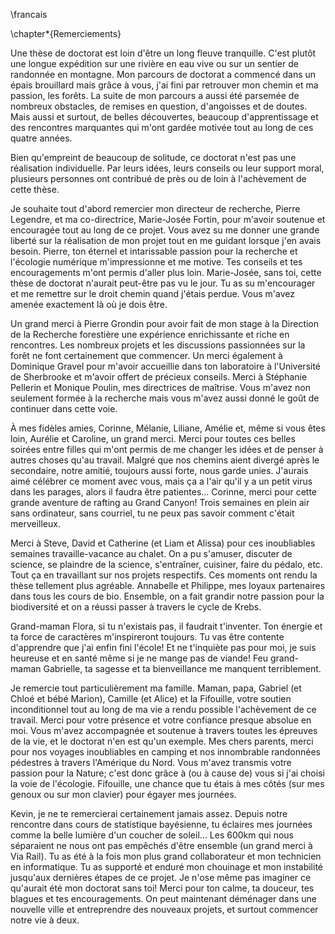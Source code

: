 \francais

\chapter*{Remerciements}


Une thèse de doctorat est loin d'être un long fleuve tranquille. C'est plutôt une
longue expédition sur une rivière en eau vive ou sur un sentier de randonnée en
montagne. Mon parcours de doctorat a commencé dans un épais brouillard mais
grâce à vous, j'ai fini par retrouver mon chemin et ma passion, les forêts. La
suite de mon parcours a aussi été parsemée de nombreux obstacles, de remises en
question, d'angoisses et de doutes. Mais aussi et surtout, de belles
découvertes, beaucoup d'apprentissage et des rencontres marquantes qui m'ont
gardée motivée tout au long de ces quatre années.

Bien qu'empreint de beaucoup de solitude, ce doctorat n'est pas une réalisation
individuelle. Par leurs idées, leurs conseils ou leur support moral, plusieurs
personnes ont contribué de près ou de loin à l'achèvement de cette thèse.

Je souhaite tout d'abord remercier mon directeur de recherche, Pierre Legendre,
et ma co-directrice, Marie-Josée Fortin, pour m'avoir soutenue et encouragée
tout au long de ce projet. Vous avez su me donner une grande liberté sur la
réalisation de mon projet tout en me guidant lorsque j'en avais besoin. Pierre,
ton éternel et intarissable passion pour la recherche et l'écologie numérique
m'impressionne et me motive. Tes conseils et tes encouragements m'ont permis
d'aller plus loin. Marie-Josée, sans toi, cette thèse de doctorat n'aurait peut-être pas vu le jour. Tu as su m'encourager et me remettre sur le droit chemin
quand j'étais perdue. Vous m'avez amenée exactement là où je dois être.

Un grand merci à Pierre Grondin pour avoir fait de mon stage à la Direction de
la Recherche forestière une expérience enrichissante et riche en rencontres. Les
nombreux projets et les discussions passionnées sur la forêt ne font
certainement que commencer. Un merci également à Dominique Gravel pour m'avoir
accueillie dans ton laboratoire à l'Université de Sherbrooke et m'avoir offert
de précieux conseils. Merci à Stéphanie Pellerin et Monique Poulin, mes
directrices de maîtrise. Vous m'avez non seulement formée à la recherche mais
vous m'avez aussi donné le goût de continuer dans cette voie.

À mes fidèles amies, Corinne, Mélanie, Liliane, Amélie et, même si vous êtes
loin, Aurélie et Caroline, un grand merci. Merci pour toutes ces belles soirées
entre filles qui m'ont permis de me changer les idées et de penser à autres
choses qu'au travail. Malgré que nos chemins aient divergé après le secondaire,
notre amitié, toujours aussi forte, nous garde unies. J'aurais aimé célébrer ce
moment avec vous, mais ça a l'air qu'il y a un petit virus dans les parages,
alors il faudra être patientes... Corinne, merci pour cette grande aventure de
rafting au Grand Canyon! Trois semaines en plein air sans ordinateur, sans
courriel, tu ne peux pas savoir comment c'était merveilleux.

Merci à Steve, David et Catherine (et Liam et Alissa) pour ces inoubliables
semaines travaille-vacance au chalet. On a pu s'amuser, discuter de science, se
plaindre de la science, s'entraîner, cuisiner, faire du pédalo, etc. Tout ça en
travaillant sur nos projets respectifs. Ces moments ont rendu la thèse
tellement plus agréable. Annabelle et Philippe, mes loyaux partenaires dans
tous les cours de bio. Ensemble, on a fait grandir notre passion pour la
biodiversité et on a réussi passer à travers le cycle de Krebs.   

Grand-maman Flora, si tu n'existais pas, il faudrait t'inventer. Ton énergie et
ta force de caractères m'inspireront toujours. Tu vas être contente d'apprendre
que j'ai enfin fini l'école! Et ne t'inquiète pas pour moi, je suis heureuse et
en santé même si je ne mange pas de viande! Feu grand-maman Gabrielle,
ta sagesse et ta bienveillance me manquent terriblement.

Je remercie tout particulièrement ma famille. Maman, papa, Gabriel (et Chloé et
bébé Marion), Camille (et Alice) et la Fifouille, votre soutien inconditionnel
tout au long de ma vie a rendu possible l'achèvement de ce travail. Merci pour
votre présence et votre confiance presque absolue en moi. Vous m'avez
accompagnée et soutenue à travers toutes les épreuves de la vie, et le doctorat
n'en est qu'un exemple. Mes chers parents, merci pour nos voyages inoubliables
en camping et nos innombrable randonnées pédestres à travers l'Amérique du Nord.
Vous m'avez transmis votre passion pour la Nature; c'est donc grâce à (ou à
cause de) vous si j'ai choisi la voie de l'écologie. Fifouille, une chance que
tu étais à mes côtés (sur mes genoux ou sur mon clavier) pour égayer mes
journées.

Kevin, je ne te remercierai certainement jamais assez. Depuis notre rencontre
dans cours de statistique bayésienne, tu éclaires mes journées
comme la belle lumière d'un coucher de soleil... Les 600km qui nous séparaient ne
nous ont pas empêchés d'être ensemble (un grand merci à Via Rail). Tu as été à
la fois mon plus grand collaborateur et mon technicien en informatique. Tu as
supporté et enduré mon chouinage et mon instabilité jusqu'aux dernières étapes
de ce projet. Je n'ose même pas imaginer ce qu'aurait été mon doctorat sans toi!
Merci pour ton calme, ta douceur, tes blagues et tes encouragements. On peut
maintenant déménager dans une nouvelle ville et entreprendre des nouveaux
projets, et surtout commencer notre vie à deux.
